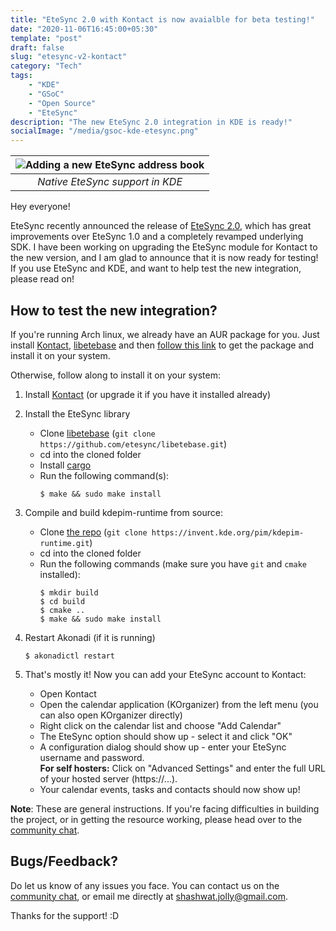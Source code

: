 ```yaml
---
title: "EteSync 2.0 with Kontact is now avaialble for beta testing!"
date: "2020-11-06T16:45:00+05:30"
template: "post"
draft: false
slug: "etesync-v2-kontact"
category: "Tech"
tags:
    - "KDE"
    - "GSoC"
    - "Open Source"
    - "EteSync"
description: "The new EteSync 2.0 integration in KDE is ready!"
socialImage: "/media/gsoc-kde-etesync.png"
---
```


| ![Adding a new EteSync address book](/media/EteSync-resource-visible-logo.png) |
| :----------------------------------------------------------------------------: |
|                        _Native EteSync support in KDE_                         |

Hey everyone!

EteSync recently announced the release of [EteSync 2.0](https://blog.etesync.com/etesync-2-0-is-now-released/), which has great improvements over EteSync 1.0 and a completely revamped underlying SDK. I have been working on upgrading the EteSync module for Kontact to the new version, and I am glad to announce that it is now ready for testing! If you use EteSync and KDE, and want to help test the new integration, please read on! 

## How to test the new integration?

If you're running Arch linux, we already have an AUR package for you. Just install [Kontact](https://kde.org/applications/en/office/org.kde.kontact), [libetebase](https://aur.archlinux.org/packages/etebase) and then [follow this link](https://aur.archlinux.org/packages/kdepim-runtime-etesync-git/) to get the package and install it on your system.

Otherwise, follow along to install it on your system:

1. Install [Kontact](https://kde.org/applications/en/office/org.kde.kontact) (or upgrade it if you have it installed already)
2. Install the EteSync library

    - Clone [libetebase](https://github.com/etesync/libetebase) (`git clone https://github.com/etesync/libetebase.git`)
    - cd into the cloned folder
    - Install [cargo](https://doc.rust-lang.org/cargo/getting-started/installation.html)
    - Run the following command(s):
        ```shell
        $ make && sudo make install
        ```

3. Compile and build kdepim-runtime from source:
    - Clone [the repo](https://invent.kde.org/pim/kdepim-runtime) (`git clone https://invent.kde.org/pim/kdepim-runtime.git`)
    - cd into the cloned folder
    - Run the following commands (make sure you have `git` and `cmake` installed):
        ```shell
        $ mkdir build
        $ cd build
        $ cmake ..
        $ make && sudo make install
        ```
4. Restart Akonadi (if it is running)

    ```shell
    $ akonadictl restart
    ```

5. That's mostly it! Now you can add your EteSync account to Kontact:
    - Open Kontact
    - Open the calendar application (KOrganizer) from the left menu (you can also open KOrganizer directly)
    - Right click on the calendar list and choose "Add Calendar"
    - The EteSync option should show up - select it and click "OK"
    - A configuration dialog should show up - enter your EteSync username and password.
      <br>**For self hosters:** Click on "Advanced Settings" and enter the full URL of your hosted server (https://...).
    - Your calendar events, tasks and contacts should now show up!

**Note**: These are general instructions. If you're facing difficulties in building the project, or in getting the resource working, please head over to the [community chat](https://www.etesync.com/community-chat/).

## Bugs/Feedback?

Do let us know of any issues you face. You can contact us on the [community chat](https://www.etesync.com/community-chat/), or email me directly at [shashwat.jolly@gmail.com](mailto:shashwat.jolly@gmail.com).

Thanks for the support! :D
